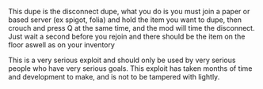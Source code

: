 This dupe is the disconnect dupe, what you do is you must join a paper or based server (ex spigot, folia) and hold the item you want to dupe, then crouch and press Q at the same time, and the mod will time the disconnect. Just wait a second before you rejoin and there should be the item on the floor aswell as on your inventory

This is a very serious exploit and should only be used by very serious people who have very serious goals.
This exploit has taken months of time and development to make, and is not to be tampered with lightly.
